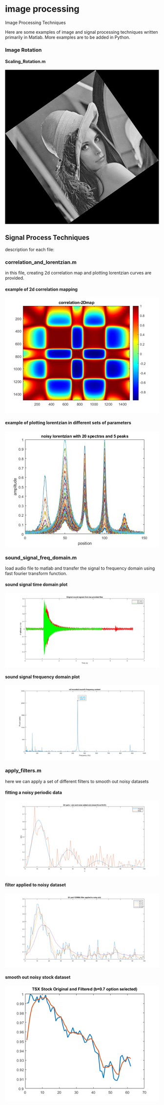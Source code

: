 # image processing
Image Processing Techniques

Here are some examples of image and signal processing techniques written primarily in Matlab. More examples are to be added in Python.
### Image Rotation
#### Scaling_Rotation.m
![image](images/rotatedLenna.png)

## Signal Process Techniques
description for each file:

### correlation_and_lorentzian.m
in this file, creating 2d correlation map and plotting lorentzian curves are provided.
#### example of 2d correlation mapping
![image](images/2d_correlation.jpg)
#### example of plotting lorentzian in different sets of parameters
![image](images/lorentzian_spectra.jpg)

### sound_signal_freq_domain.m
load audio file to matlab and transfer the signal to frequency domain using fast fourier transform function.
#### sound signal time domain plot
![image](images/Q6_original_sounds.jpg)
#### sound signal frequency domain plot
![image](images/Q6_m2_frequency.jpg)

### apply_filters.m
here we can apply a set of different filters to smooth out noisy datasets 
#### fitting a noisy periodic data
![image](images/q1_e.png)
#### filter applied to noisy dataset
![image](images/q1_f.png)
#### smooth out noisy stock dataset
![image](images/q1_g.png)







